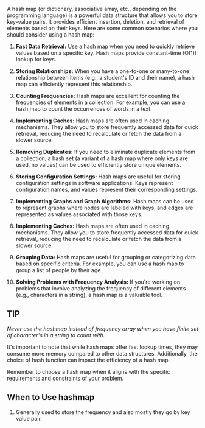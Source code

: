 A hash map (or dictionary, associative array, etc., depending on the programming language) is a powerful data structure that allows you to store key-value pairs. It provides efficient insertion, deletion, and retrieval of elements based on their keys. Here are some common scenarios where you should consider using a hash map:

1. **Fast Data Retrieval:** Use a hash map when you need to quickly retrieve values based on a specific key. Hash maps provide constant-time (O(1)) lookup for keys.

2. **Storing Relationships:** When you have a one-to-one or many-to-one relationship between items (e.g., a student's ID and their name), a hash map can efficiently represent this relationship.

3. **Counting Frequencies:** Hash maps are excellent for counting the frequencies of elements in a collection. For example, you can use a hash map to count the occurrences of words in a text.

4. **Implementing Caches:** Hash maps are often used in caching mechanisms. They allow you to store frequently accessed data for quick retrieval, reducing the need to recalculate or fetch the data from a slower source.

5. **Removing Duplicates:** If you need to eliminate duplicate elements from a collection, a hash set (a variant of a hash map where only keys are used, no values) can be used to efficiently store unique elements.

6. **Storing Configuration Settings:** Hash maps are useful for storing configuration settings in software applications. Keys represent configuration names, and values represent their corresponding settings.

7. **Implementing Graphs and Graph Algorithms:** Hash maps can be used to represent graphs where nodes are labeled with keys, and edges are represented as values associated with those keys.

8. **Implementing Caches:** Hash maps are often used in caching mechanisms. They allow you to store frequently accessed data for quick retrieval, reducing the need to recalculate or fetch the data from a slower source.

9. **Grouping Data:** Hash maps are useful for grouping or categorizing data based on specific criteria. For example, you can use a hash map to group a list of people by their age.

10. **Solving Problems with Frequency Analysis:** If you're working on problems that involve analyzing the frequency of different elements (e.g., characters in a string), a hash map is a valuable tool.

## TIP 

*Never use the hashmap instead of frequency array when you have finite set of character's in a string to count with.*


It's important to note that while hash maps offer fast lookup times, they may consume more memory compared to other data structures. Additionally, the choice of hash function can impact the efficiency of a hash map.

Remember to choose a hash map when it aligns with the specific requirements and constraints of your problem.

## When to Use hashmap

1. Generally used to store the frequency and also mostly they go by key value pair.


